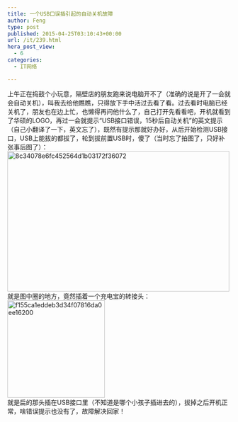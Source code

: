 ```yaml
---
title: 一个USB口误插引起的自动关机故障
author: Feng
type: post
published: 2015-04-25T03:10:43+00:00
url: /it/239.html
hera_post_view:
  - 6
categories:
  - IT网络

---
```

上午正在捣鼓个小玩意，隔壁店的朋友跑来说电脑开不了（准确的说是开了一会就会自动关机），叫我去给他瞧瞧，只得放下手中活过去看了看。过去看时电脑已经关机了，朋友也在边上忙，也懒得再问他什么了，自己打开先看看吧，开机就看到了华硕的LOGO，再过一会就提示“USB接口错误，15秒后自动关机”的英文提示（自己小翻译了一下，英文忘了），既然有提示那就好办好，从后开始检测USB接口，USB上能拔的都拔了，轮到拔前置USB时，傻了（当时忘了拍图了，只好补张事后图了）：  
[<img loading="lazy" decoding="async" class="aligncenter size-full wp-image-1740" src="http://uu126.cn/wp-content/uploads/2015/04/8c34078e6fc452564d1b03172f36072.jpg" alt="8c34078e6fc452564d1b03172f36072" width="501" height="317" />][1]  
就是图中圈的地方，竟然插着一个充电宝的转接头：  
[<img loading="lazy" decoding="async" class="aligncenter size-full wp-image-1741" src="http://uu126.cn/wp-content/uploads/2015/04/f155ca1eddeb3d34f07816da0ee16200.jpg" alt="f155ca1eddeb3d34f07816da0ee16200" width="220" height="220" />][2]  
就是扁的那头插在USB接口里（不知道是哪个小孩子插进去的），拔掉之后开机正常，啥错误提示也没有了，故障解决回家！

 [1]: http://uu126.cn/wp-content/uploads/2015/04/8c34078e6fc452564d1b03172f36072.jpg
 [2]: http://uu126.cn/wp-content/uploads/2015/04/f155ca1eddeb3d34f07816da0ee16200.jpg